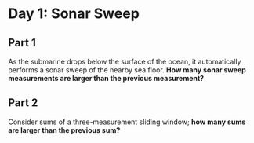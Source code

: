 # Day 1: Sonar Sweep

## Part 1

As the submarine drops below the surface of the ocean, it automatically performs a sonar sweep of the nearby sea floor. **How many sonar sweep measurements are larger than the previous measurement?**

## Part 2

Consider sums of a three-measurement sliding window; **how many sums are larger than the previous sum?**